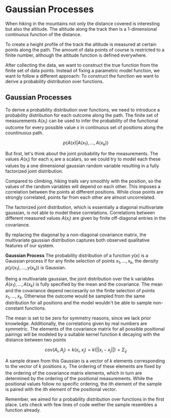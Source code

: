 # Gaussian Processes

When hiking in the mountains not only the distance covered is interesting but also the altitude. The altitude along the track then is a 1-dimensional continuous function of the distance.

To create a height profile of the track the altitude is measured at certain points along the path. The amount of data points of course is restricted to a finite number, although the altitude function is defined everywhere.

After collecting the data, we want to construct the true function from the finite set of data points. Instead of fixing a parametric model function, we want to follow a different approach: To construct the function we want to derive a probability distribution over functions.

## Gaussian Processes

To derive a probability distribution over functions, we need to introduce a probability distribution for each outcome along the path. The finite set of measurements $A(x_i)$ can be used to infer the probability of the functional outcome for every possible value $x$ in continuous set of positions along the countinuous path.

$$
p(A(x)|A(x_1), \dots, A(x_k))
$$

But first, let's think about the joint probability for the measurements. The values $A(x_i)$ for each $x_i$ are a scalars, so we could try to model each these values by a one dimensional gaussian random variable resulting in a fully factorized joint distribution. 

Compared to climbing, hiking trails vary smoothly with the position, so the values of the random variables will depend on each other. This imposes a correlation between the points at different positions. While close points are strongly correlated, points far from each other are almost uncorrelated.

The factorized joint distribution, which is essentially a diagonal multivariate gaussian, is not able to model these correlations. Correlations between different measured values $A(x_i)$ are given by finite off-diagonal entries in the covariance. 

By replacing the diagonal by a non-diagonal covariance matrix, the multivariate gaussian distribution captures both observed qualitative features of our system.

**Gaussian Process** The probability distribution of a function $y(x)$ is a Gaussian process if for any finite selection of points $x_1,\dots,x_k$, the density $p(y(x_1),\dots,y(x_k))$ is Gaussian.

Being a multivariate gaussian, the joint distribution over the k variables $A(x_1), \dots, A(x_k)$ is fully specified by the mean and the covariance. The mean and the covariance depend neccesarily on the finite selection of points $x_1,\dots,x_k$. Otherwise the outcome would be sampled from the same distribution for all positions and the model wouldn't be able to sample non-constant functions.

The mean is set to be zero for symmetry reasons, since we lack prior knowledge. Additionally, the correlations given by real numbers are symmetric. The elements of the covariance matrix for all possible positional pairings will be modeled by a suitable kernel function $k$ decaying with the distance between two points

$$
cov(A_i, A_j) = k(x_i, x_j) = k(||x_i - x_j||) = \Sigma_{ij}
$$

A sample drawn from this Gaussian is a vector of $k$ elements corresponding to the vector of $k$ positions $x_i$. The ordering of these elements are fixed by the ordering of the covariance matrix elements, which in turn are determined by the ordering of the positional measurements. While the positional values follow no specific ordering, the ith element of the sample is paired with the ith element of the positional vector.

Remember, we aimed for a probability distribution over functions in the first place. Lets check with few lines of code wether the sample resembles a function already.